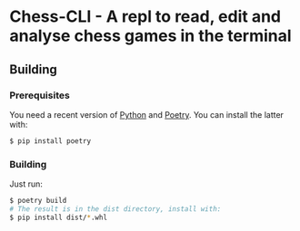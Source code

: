 # Chess-CLI - A repl to read, edit and analyse chess games in the terminal

## Building

### Prerequisites

You need a recent version of [Python][1] and [Poetry][2].
You can install the latter with:
```Bash
$ pip install poetry
```

### Building

Just run:
```Bash
$ poetry build
# The result is in the dist directory, install with:
$ pip install dist/*.whl
```




[1]: https://www.python.org/downloads/
[2]: https://python-poetry.org
